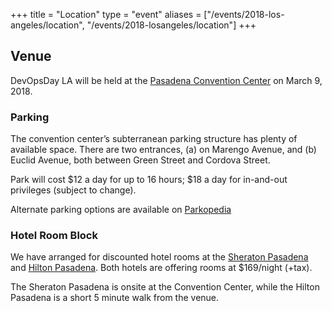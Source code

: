 +++
title = "Location"
type = "event"
aliases = ["/events/2018-los-angeles/location", "/events/2018-losangeles/location"]
+++

<h2>Venue</h2>

DevOpsDay LA will be held at the <a href='http://pasadenacenter.visitpasadena.com'>Pasadena Convention Center</a> on March 9, 2018.

<h3>Parking</h2>

The convention center’s subterranean parking structure has plenty of available space. There are two entrances, (a) on Marengo Avenue, and (b) Euclid Avenue, both between Green Street and Cordova Street.

Park will cost $12 a day for up to 16 hours; $18 a day for in-and-out privileges (subject to change).

Alternate parking options are available on <a href='http://en.parkopedia.com/parking/pasadena_convention_center_east_green_street_pasadena_ca_united_states/?ac=1&country=US&lat=34.143823&lng=-118.1441489'>Parkopedia</a>

<h3>Hotel Room Block</h3>

We have arranged for discounted hotel rooms at the <a href='https://www.starwoodmeeting.com/events/start.action?id=1608155800&key=AAD6BBD'>Sheraton Pasadena</a> and <a href='http://www.hilton.com/en/hi/groups/personalized/P/PASPHHF-SCLE-20170227/index.jhtml?WT.mc_id=POG'>Hilton Pasadena</a>.
Both hotels are offering rooms at $169/night (+tax).

The Sheraton Pasadena is onsite at the Convention Center, while the Hilton Pasadena is a short 5 minute walk from the venue.

<div style="clear: both"></div>

<!-- {{< event_map >}} -->
